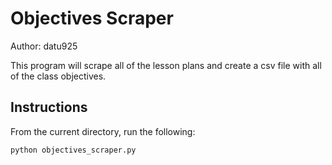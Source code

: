 # Objectives Scraper

Author: datu925

This program will scrape all of the lesson plans and create a csv file with all of the class objectives.

## Instructions

From the current directory, run the following:

```python
python objectives_scraper.py
```
